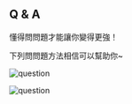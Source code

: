 ## Q & A

懂得問問題才能讓你變得更強！

下列問問題方法相信可以幫助你~

![question](https://gitlab.com/h-document/singluar-fans/-/raw/main/assets/question1.png)

![question](https://gitlab.com/h-document/singluar-fans/-/raw/main/assets/question2.png)
